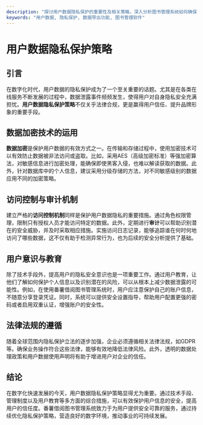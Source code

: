 ```yaml
---
description: "探讨用户数据隐私保护的重要性及相关策略，深入分析图书管理系统如何确保用户信息安全。"
keywords: "用户数据, 隐私保护, 数据导出功能, 图书管理软件"
---
```

# 用户数据隐私保护策略

## 引言

在数字化时代，用户数据的隐私保护成为了一个至关重要的话题。尤其是在各类在线服务不断发展的过程中，数据泄露事件频频发生，使得用户对自身隐私安全充满担忧。**用户数据隐私保护策略**不仅关乎法律合规，更是赢得用户信任、提升品牌形象的重要手段。

## 数据加密技术的运用

**数据加密**是保护用户数据的有效方式之一。在传输和存储过程中，使用加密技术可以有效防止数据被非法访问或盗取。比如，采用AES（高级加密标准）等强加密算法，对敏感信息进行加密处理，能确保即使黑客入侵，也难以解读获取的数据。此外，针对数据库中的个人信息，建议采用分级存储的方法，对不同敏感级别的数据应用不同的加密策略。

## 访问控制与审计机制

建立严格的**访问控制机制**同样是保护用户数据隐私的重要措施。通过角色权限管理，限制只有授权人员才能访问特定的数据。此外，定期进行**审计**可以帮助识别潜在的安全威胁，并及时采取相应措施。实施访问日志记录，能够追踪谁在何时何地访问了哪些数据，这不仅有助于检测异常行为，也为后续的安全分析提供了基础。

## 用户意识与教育

除了技术手段外，提高用户的隐私安全意识也是一项重要工作。通过用户教育，让他们了解如何保护个人信息以及识别潜在的风险，可以从根本上减少数据泄露的可能性。例如，在使用番薯借阅图书管理系统时，用户应注意保护自己的账户信息，不随意分享登录凭证。同时，系统可以提供安全设置指导，帮助用户配置更强的密码或者启用双重认证，增强账户的安全性。

## 法律法规的遵循

随着全球范围内隐私保护立法的逐步加强，企业必须遵循相关法律法规，如GDPR等。确保业务操作符合这些法律，能够有效地降低法律风险。此外，透明的数据处理政策和用户数据使用声明将有助于增进用户对企业的信任。

## 结论

在数字化快速发展的今天，用户数据隐私保护策略显得尤为重要。通过技术手段、管理制度以及用户教育等多方面的综合措施，可以有效保护用户信息的安全，提高用户的信任度。番薯借阅图书管理系统致力于为用户提供安全可靠的服务，通过持续优化隐私保护策略，营造良好的数字环境，推动事业的可持续发展。
